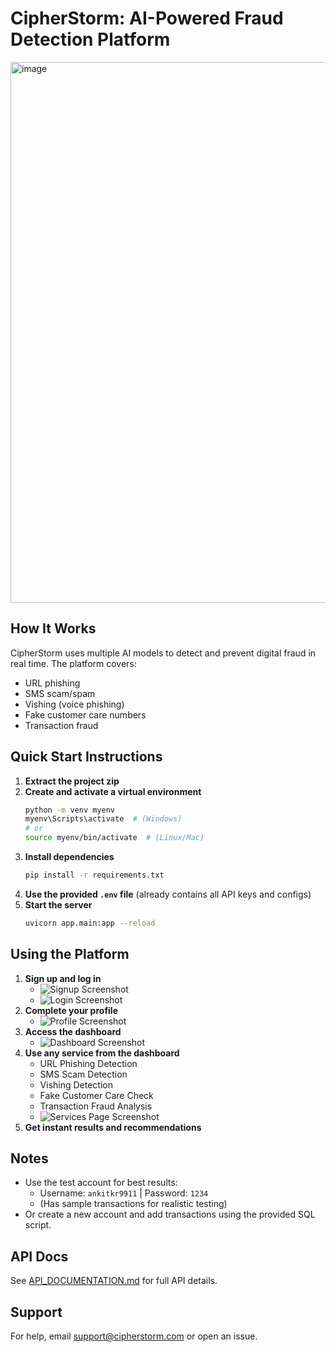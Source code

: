 
# CipherStorm: AI-Powered Fraud Detection Platform
<img width="1897" height="865" alt="image" src="https://github.com/user-attachments/assets/13f0eedf-a6dd-4b9c-8b07-48405eaf6400" />


## How It Works

CipherStorm uses multiple AI models to detect and prevent digital fraud in real time. The platform covers:
- URL phishing
- SMS scam/spam
- Vishing (voice phishing)
- Fake customer care numbers
- Transaction fraud

## Quick Start Instructions

1. **Extract the project zip**
2. **Create and activate a virtual environment**
   ```bash
   python -m venv myenv
   myenv\Scripts\activate  # (Windows)
   # or
   source myenv/bin/activate  # (Linux/Mac)
   ```
3. **Install dependencies**
   ```bash
   pip install -r requirements.txt
   ```
4. **Use the provided `.env` file** (already contains all API keys and configs)
5. **Start the server**
   ```bash
   uvicorn app.main:app --reload
   ```

## Using the Platform

1. **Sign up and log in**
   - ![Signup Screenshot](#)
   - ![Login Screenshot](#)
2. **Complete your profile**
   - ![Profile Screenshot](#)
3. **Access the dashboard**
   - ![Dashboard Screenshot](#)
4. **Use any service from the dashboard**
   - URL Phishing Detection
   - SMS Scam Detection
   - Vishing Detection
   - Fake Customer Care Check
   - Transaction Fraud Analysis
   - ![Services Page Screenshot](#)
5. **Get instant results and recommendations**

## Notes

- Use the test account for best results:
  - Username: `ankitkr9911` | Password: `1234`
  - (Has sample transactions for realistic testing)
- Or create a new account and add transactions using the provided SQL script.

## API Docs

See [API_DOCUMENTATION.md](API_DOCUMENTATION.md) for full API details.

## Support

For help, email support@cipherstorm.com or open an issue.
